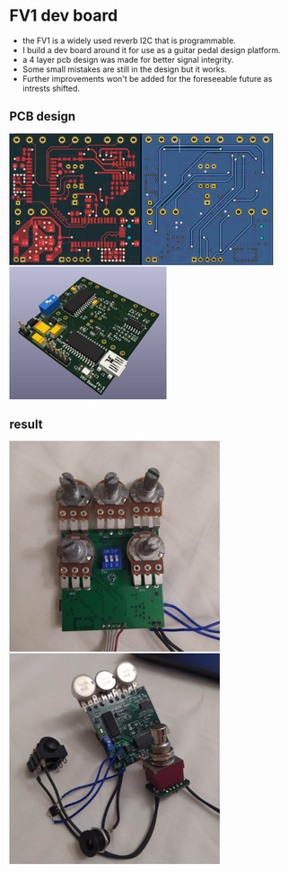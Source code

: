 # FV1 dev board
- the FV1 is a widely used reverb I2C that is programmable.
- I build a dev board around it for use as a guitar pedal design platform.
- a 4 layer pcb design was made for better signal integrity.
- Some small mistakes are still in the design but it works.
- Further improvements won't be added for the foreseeable future as intrests shifted.

## PCB design
<img src="docs/F.jpg" alt="pic" width="235"/><img src="docs/B.jpg" alt="pic" width="235"/><img src="docs/persp1.jpg" alt="pic" width="280"/>

## result
<img src="docs/result1.jpg" alt="pic" width="375"/><img src="docs/result2.jpg" alt="pic" width="375"/>
